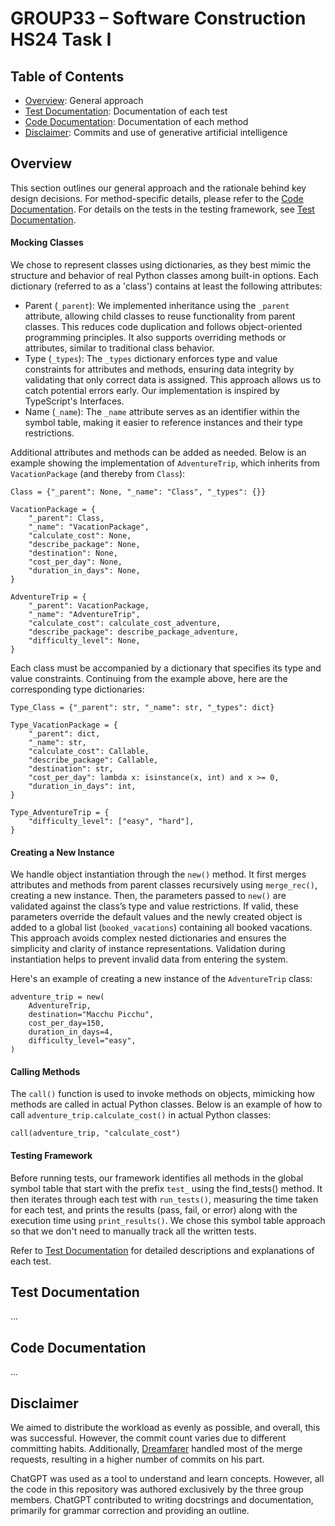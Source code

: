 # GROUP33 – Software Construction HS24 Task I

## Table of Contents
- [Overview](#overview): General approach 
- [Test Documentation](#test-documentation): Documentation of each test
- [Code Documentation](#code-documentation): Documentation of each method
- [Disclaimer](#disclaimer): Commits and use of generative artificial intelligence

## Overview
This section outlines our general approach and the rationale behind key design decisions. For method-specific details, please refer to the [Code Documentation](#code-documentation). For details on the tests in the testing framework, see [Test Documentation](#test-documentation).

#### Mocking Classes
We chose to represent classes using dictionaries, as they best mimic the structure and behavior of real Python classes among built-in options. Each dictionary (referred to as a 'class') contains at least the following attributes:
* Parent (`_parent`): We implemented inheritance using the `_parent` attribute, allowing child classes to reuse functionality from parent classes. This reduces code duplication and follows object-oriented programming principles. It also supports overriding methods or attributes, similar to traditional class behavior.
* Type (`_types`): The `_types` dictionary enforces type and value constraints for attributes and methods, ensuring data integrity by validating that only correct data is assigned. This approach allows us to catch potential errors early. Our implementation is inspired by TypeScript's Interfaces.
* Name (`_name`): The `_name` attribute serves as an identifier within the symbol table, making it easier to reference instances and their type restrictions.

Additional attributes and methods can be added as needed. Below is an example showing the implementation of `AdventureTrip`, which inherits from `VacationPackage` (and thereby from `Class`):
```
Class = {"_parent": None, "_name": "Class", "_types": {}}
```
```
VacationPackage = {
    "_parent": Class,
    "_name": "VacationPackage",
    "calculate_cost": None,
    "describe_package": None,
    "destination": None,
    "cost_per_day": None,
    "duration_in_days": None,
}
```
```
AdventureTrip = {
    "_parent": VacationPackage,
    "_name": "AdventureTrip",
    "calculate_cost": calculate_cost_adventure,
    "describe_package": describe_package_adventure,
    "difficulty_level": None,
}
```
Each class must be accompanied by a dictionary that specifies its type and value constraints. Continuing from the example above, here are the corresponding type dictionaries:
```
Type_Class = {"_parent": str, "_name": str, "_types": dict}
```
```
Type_VacationPackage = {
    "_parent": dict,
    "_name": str,
    "calculate_cost": Callable,
    "describe_package": Callable,
    "destination": str,
    "cost_per_day": lambda x: isinstance(x, int) and x >= 0,
    "duration_in_days": int,
}
```
```
Type_AdventureTrip = {
    "difficulty_level": ["easy", "hard"],
}
```

#### Creating a New Instance
We handle object instantiation through the `new()` method. It first merges attributes and methods from parent classes recursively using `merge_rec()`, creating a new instance. Then, the parameters passed to `new()` are validated against the class’s type and value restrictions. If valid, these parameters override the default values and the newly created object is added to a global list (`booked_vacations`) containing all booked vacations. This approach avoids complex nested dictionaries and ensures the simplicity and clarity of instance representations. Validation during instantiation helps to prevent invalid data from entering the system.

Here's an example of creating a new instance of the `AdventureTrip` class:

```
adventure_trip = new(
    AdventureTrip,
    destination="Macchu Picchu",
    cost_per_day=150,
    duration_in_days=4,
    difficulty_level="easy",
)
```

#### Calling Methods
The `call()` function is used to invoke methods on objects, mimicking how methods are called in actual Python classes. Below is an example of how to call `adventure_trip.calculate_cost()` in actual Python classes:
```
call(adventure_trip, "calculate_cost")
```

#### Testing Framework
Before running tests, our framework identifies all methods in the global symbol table that start with the prefix `test_` using the find_tests() method. It then iterates through each test with `run_tests()`, measuring the time taken for each test, and prints the results (pass, fail, or error) along with the execution time using `print_results()`. We chose this symbol table approach so that we don't need to manually track all the written tests.

Refer to [Test Documentation](#test-documentation) for detailed descriptions and explanations of each test.

## Test Documentation
...

## Code Documentation
...

## Disclaimer
We aimed to distribute the workload as evenly as possible, and overall, this was successful. However, the commit count varies due to different committing habits. Additionally, [Dreamfarer](https://gitlab.uzh.ch/Dreamfarer) handled most of the merge requests, resulting in a higher number of commits on his part.

ChatGPT was used as a tool to understand and learn concepts. However, all the code in this repository was authored exclusively by the three group members. ChatGPT contributed to writing docstrings and documentation, primarily for grammar correction and providing an outline.